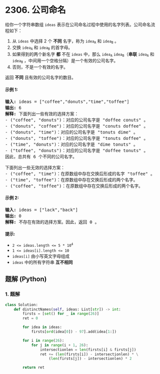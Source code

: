 # 2306. 公司命名
给你一个字符串数组 `ideas` 表示在公司命名过程中使用的名字列表。公司命名流程如下：

1. 从 `ideas` 中选择 2 个 **不同** 名字，称为 <code>idea<sub>A</sub></code> 和 <code>idea<sub>B</sub></code> 。
2. 交换 <code>idea<sub>A</sub></code> 和 <code>idea<sub>B</sub></code> 的首字母。
3. 如果得到的两个新名字 **都** 不在 `ideas` 中，那么 <code>idea<sub>A</sub></code> <code>idea<sub>B</sub></code>（**串联** <code>idea<sub>A</sub></code> 和 <code>idea<sub>B</sub></code> ，中间用一个空格分隔）是一个有效的公司名字。
4. 否则，不是一个有效的名字。

返回 **不同** 且有效的公司名字的数目。

#### 示例 1:
<pre>
<strong>输入:</strong> ideas = ["coffee","donuts","time","toffee"]
<strong>输出:</strong> 6
<strong>解释:</strong> 下面列出一些有效的选择方案：
- ("coffee", "donuts")：对应的公司名字是 "doffee conuts" 。
- ("donuts", "coffee")：对应的公司名字是 "conuts doffee" 。
- ("donuts", "time")：对应的公司名字是 "tonuts dime" 。
- ("donuts", "toffee")：对应的公司名字是 "tonuts doffee" 。
- ("time", "donuts")：对应的公司名字是 "dime tonuts" 。
- ("toffee", "donuts")：对应的公司名字是 "doffee tonuts" 。
因此，总共有 6 个不同的公司名字。

下面列出一些无效的选择方案：
- ("coffee", "time")：在原数组中存在交换后形成的名字 "toffee" 。
- ("time", "toffee")：在原数组中存在交换后形成的两个名字。
- ("coffee", "toffee")：在原数组中存在交换后形成的两个名字。
</pre>

#### 示例 2:
<pre>
<strong>输入:</strong> ideas = ["lack","back"]
<strong>输出:</strong> 0
<strong>解释:</strong> 不存在有效的选择方案。因此，返回 0 。
</pre>

#### 提示:
* <code>2 <= ideas.length <= 5 * 10<sup>4</sup></code>
* `1 <= ideas[i].length <= 10`
* `ideas[i]` 由小写英文字母组成
* `ideas` 中的所有字符串 **互不相同**

## 题解 (Python)

### 1. 题解
```Python
class Solution:
    def distinctNames(self, ideas: List[str]) -> int:
        firsts = [set() for _ in range(26)]
        ret = 0

        for idea in ideas:
            firsts[ord(idea[0]) - 97].add(idea[1:])

        for i in range(26):
            for j in range(i + 1, 26):
                intersectionlen = len(firsts[i] & firsts[j])
                ret += (len(firsts[i]) - intersectionlen) * \
                    (len(firsts[j]) - intersectionlen) * 2

        return ret
```
